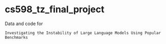 # cs598_tz_final_project

Data and code for

`Investigating the Instability of Large Language Models Using Popular Benchmarks`
